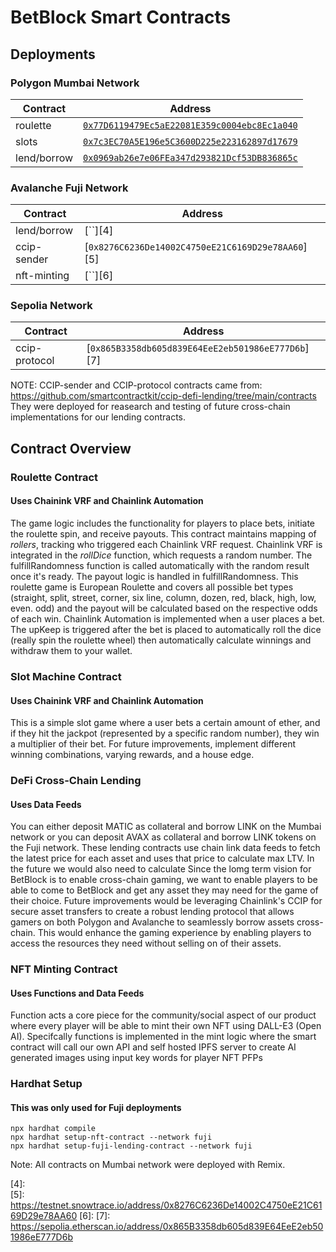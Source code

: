 # BetBlock Smart Contracts

## Deployments

### Polygon Mumbai Network

| Contract               | Address                                           |
| ---------------------- | --------------------------------------------------|
| roulette               | [`0x77D6119479Ec5aE22081E359c0004ebc8Ec1a040`][1] |
| slots                  | [`0x7c3EC70A5E196e5C3600D225e223162897d17679`][2] |
| lend/borrow            | [`0x0969ab26e7e06FEa347d293821Dcf53DB836865c`][3] |

### Avalanche Fuji Network

| Contract               | Address                                            |
| ---------------------- | ---------------------------------------------------|
| lend/borrow            | [``][4] |
| ccip-sender            | [`0x8276C6236De14002C4750eE21C6169D29e78AA60`][5] |
| nft-minting            | [``][6] |

### Sepolia Network

| Contract               | Address                                            |
| ---------------------- | ---------------------------------------------------|
| ccip-protocol           | [`0x865B3358db605d839E64EeE2eb501986eE777D6b`][7] |

NOTE: CCIP-sender and CCIP-protocol contracts came from: https://github.com/smartcontractkit/ccip-defi-lending/tree/main/contracts
They were deployed for reasearch and testing of future cross-chain implementations for our lending contracts. 

## Contract Overview 
### Roulette Contract 
#### Uses Chainink VRF and Chainlink Automation
The game logic includes the functionality for players to place bets, initiate the roulette spin, and receive payouts. This contract maintains mapping of *rollers*, tracking who triggered each Chainlink VRF request. 
Chainlink VRF is integrated in the *rollDice* function, which requests a random number. The fulfillRandomness function is called automatically with the random result once it's ready.
The payout logic is handled in fulfillRandomness. This roulette game is European Roulette and covers all possible bet types (straight, split, street, corner, six line, column, dozen, red, black, high, low, even. odd) and the payout will be calculated based on the respective odds of each win. 
Chainlink Automation is implemented when a user places a bet. The upKeep is triggered after the bet is placed to automatically roll the dice (really spin the roulette wheel) then automatically calculate winnings and withdraw them to your wallet. 

### Slot Machine Contract
#### Uses Chainink VRF and Chainlink Automation
This is a simple slot game where a user bets a certain amount of ether, and if they hit the jackpot (represented by a specific random number), they win a multiplier of their bet. For future improvements, implement different winning combinations, varying rewards, and a house edge.

### DeFi Cross-Chain Lending 
#### Uses Data Feeds
You can either deposit MATIC as collateral and borrow LINK on the Mumbai network or you can deposit AVAX as collateral and borrow LINK tokens on the Fuji network. These lending contracts use chain link data feeds to fetch the latest price for each asset and uses that price to calculate max LTV. In the future we would also need to calculate 
Since the lomg term vision for BetBlock is to enable cross-chain gaming, we want to enable players to be able to come to BetBlock and get any asset they may need for the game of their choice. 
Future improvements would be leveraging Chainlink's CCIP for secure asset transfers to create a robust lending protocol that allows gamers on both Polygon and Avalanche to seamlessly borrow assets cross-chain. This would enhance the gaming experience by enabling players to access the resources they need without selling on of their assets.

### NFT Minting Contract 
#### Uses Functions and Data Feeds
Function acts a core piece for the community/social aspect of our product where every player will be able to mint their own NFT using DALL-E3 (Open AI). Specifcally functions is implemented in the mint logic where the smart contract will call our own API and self hosted IPFS server to create AI generated images using input key words for player NFT PFPs 

### Hardhat Setup 
#### This was only used for Fuji deployments

```shell
npx hardhat compile
npx hardhat setup-nft-contract --network fuji
npx hardhat setup-fuji-lending-contract --network fuji
```
Note: All contracts on Mumbai network were deployed with Remix. 


[1]: https://mumbai.polygonscan.com/address/0x77D6119479Ec5aE22081E359c0004ebc8Ec1a040
[2]: https://mumbai.polygonscan.com/address/0x7c3EC70A5E196e5C3600D225e223162897d17679
[3]: https://mumbai.polygonscan.com/address/0x0969ab26e7e06FEa347d293821Dcf53DB836865c
[4]:  
[5]: https://testnet.snowtrace.io/address/0x8276C6236De14002C4750eE21C6169D29e78AA60
[6]: 
[7]: https://sepolia.etherscan.io/address/0x865B3358db605d839E64EeE2eb501986eE777D6b